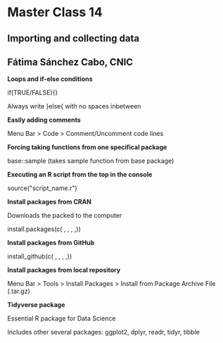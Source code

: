# Master Class 14

## Importing and collecting data

## Fátima Sánchez Cabo, CNIC

**Loops and if-else conditions**

if(TRUE/FALSE){}

Always write }else{ with no spaces inbetween 

**Easily adding comments**

Menu Bar > Code > Comment/Uncomment code lines

**Forcing taking functions from one specifical package**

base::sample (takes sample function from base package)

**Executing an R script from the top in the console**

source("script_name.r")

**Install packages from CRAN**

Downloads the packed to the computer

install.packages(c( , , , ,))

**Install packages from GitHub**

install_github(c( , , , ,))

**Install packages from local repository**

Menu Bar > Tools > Install Packages > Install from Package Archive File (.tar.gz)

**Tidyverse package**

Essential R package for Data Science

Includes other several packages: ggplot2, dplyr, readr, tidyr, tibble

